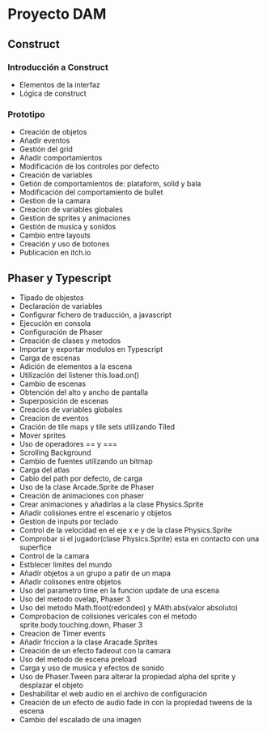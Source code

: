 # Proyecto DAM

## Construct

### Introducción a Construct
- Elementos de la interfaz
- Lógica de construct

### Prototipo
- Creación de objetos
- Añadir eventos
- Gestión del grid
- Añadir comportamientos
- Modificación de los controles por defecto
- Creación de variables
- Getión de comportamientos de: plataform, solid y bala
- Modificación del comportamiento de  bullet
- Gestion de la camara
- Creacion de variables globales
- Gestion de sprites y animaciones
- Gestión de musica y sonidos
- Cambio entre layouts
- Creación y uso de botones
- Publicación en itch.io

## Phaser y Typescript
- Tipado de objestos
- Declaración de variables
- Configurar fichero de traducción, a javascript
- Ejecución en consola 
- Configuración de Phaser
- Creación de clases y metodos
- Importar y exportar modulos en Typescript
- Carga de escenas
- Adición de elementos a la escena
- Utilización del listener this.load.on()
- Cambio de escenas
- Obtención del alto y ancho de pantalla
- Superposición de escenas
- Creaciós de variables globales
- Creacion de eventos
- Cración de tile maps y tile sets utilizando Tiled
- Mover sprites
- Uso de operadores == y ===
- Scrolling Background
- Cambio de  fuentes utilizando un bitmap
- Carga del atlas
- Cabio del path por defecto, de carga
- Uso de la clase Arcade.Sprite de Phaser
- Creación de animaciones con phaser
- Crear animaciones y añadirlas a la clase Physics.Sprite
- Añadir colisiones entre el escenario y objetos
- Gestion de inputs por teclado
- Control de la velocidad en el eje x e y de la clase Physics.Sprite
- Comprobar si el jugador(clase Physics.Sprite) esta en contacto con una superfice
- Control de la camara
- Estblecer limites del mundo
- Añadir objetos a un grupo a patir de un mapa
- Añadir colisones entre objetos
- Uso del parametro time en la funcion update de una escena
- Uso del metodo ovelap, Phaser 3
- Uso del metodo Math.floot(redondeo) y MAth.abs(valor absoluto)
- Comprobacion de colisiones vericales con el metodo sprite.body.touching.down, Phaser 3
- Creacion de Timer events
- Añadir friccion a la clase Aracade.Sprites
- Creación de un efecto fadeout con la camara
- Uso del metodo de escena preload
- Carga y uso de musica y efectos de sonido
- Uso de  Phaser.Tween para alterar la propiedad alpha del sprite y desplazar el objeto
- Deshabilitar el web audio en el archivo de configuración
- Creación de un efecto de audio fade in con la propiedad tweens de la escena
- Cambio del escalado de una imagen